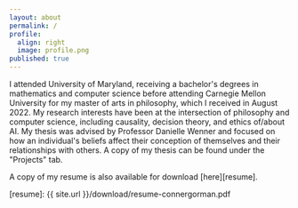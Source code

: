 ```yaml
---
layout: about
permalink: /
profile:
  align: right
  image: profile.png
published: true
---
```


I attended University of Maryland, receiving a bachelor's degrees in mathematics and computer science
before attending Carnegie Mellon University for my master of arts in philosophy, which I received in 
August 2022. My research interests have been at the intersection of philosophy and computer science,
including causality, decision theory, and ethics of/about AI. My thesis was advised by Professor
Danielle Wenner and focused on how an individual's beliefs affect their conception of themselves
and their relationships with others. A copy of my thesis can be found under the "Projects" tab.

A copy of my resume is also available for download [here][resume].

[resume]: {{ site.url }}/download/resume-connergorman.pdf



